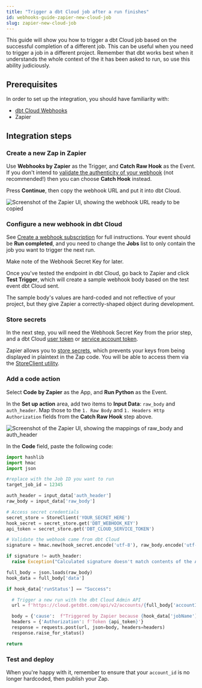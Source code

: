 ```yaml
---
title: "Trigger a dbt Cloud job after a run finishes" 
id: webhooks-guide-zapier-new-cloud-job
slug: zapier-new-cloud-job
---
```


This guide will show you how to trigger a dbt Cloud job based on the successful completion of a different job. This can be useful when you need to trigger a job in a different project. Remember that dbt works best when it understands the whole context of the <Term id="dag"/> it has been asked to run, so use this ability judiciously.

## Prerequisites

In order to set up the integration, you should have familiarity with:
- [dbt Cloud Webhooks](/docs/deploy/webhooks)
- Zapier

## Integration steps

### Create a new Zap in Zapier
Use **Webhooks by Zapier** as the Trigger, and **Catch Raw Hook** as the Event. If you don't intend to [validate the authenticity of your webhook](docs/deploy/webhooks#validate-a-webhook) (not recommended!) then you can choose **Catch Hook** instead. 

Press **Continue**, then copy the webhook URL and put it into dbt Cloud. 

![Screenshot of the Zapier UI, showing the webhook URL ready to be copied](/img/guides/orchestration/webhooks/zapier-common/catch-raw-hook.png)

### Configure a new webhook in dbt Cloud
See [Create a webhook subscription](/docs/deploy/webhooks#create-a-webhook-subscription) for full instructions. Your event should be **Run completed**, and you need to change the **Jobs** list to only contain the job you want to trigger the next run.

Make note of the Webhook Secret Key for later.

Once you've tested the endpoint in dbt Cloud, go back to Zapier and click **Test Trigger**, which will create a sample webhook body based on the test event dbt Cloud sent.

The sample body's values are hard-coded and not reflective of your project, but they give Zapier a correctly-shaped object during development. 

### Store secrets 
In the next step, you will need the Webhook Secret Key from the prior step, and a dbt Cloud [user token](https://docs.getdbt.com/docs/dbt-cloud-apis/user-tokens) or [service account token](https://docs.getdbt.com/docs/dbt-cloud-apis/service-tokens). 

Zapier allows you to [store secrets](https://help.zapier.com/hc/en-us/articles/8496293271053-Save-and-retrieve-data-from-Zaps), which prevents your keys from being displayed in plaintext in the Zap code. You will be able to access them via the [StoreClient utility](https://help.zapier.com/hc/en-us/articles/8496293969549-Store-data-from-code-steps-with-StoreClient).

### Add a code action
Select **Code by Zapier** as the App, and **Run Python** as the Event. 

In the **Set up action** area, add two items to **Input Data**: `raw_body` and `auth_header`. Map those to the `1. Raw Body` and `1. Headers Http Authorization` fields from the **Catch Raw Hook** step above.

![Screenshot of the Zapier UI, showing the mappings of raw_body and auth_header](/img/guides/orchestration/webhooks/zapier-common/run-python.png)

In the **Code** field, paste the following code: 

```python
import hashlib
import hmac
import json

#replace with the Job ID you want to run
target_job_id = 12345 

auth_header = input_data['auth_header']
raw_body = input_data['raw_body']

# Access secret credentials
secret_store = StoreClient('YOUR_SECRET_HERE')
hook_secret = secret_store.get('DBT_WEBHOOK_KEY')
api_token = secret_store.get('DBT_CLOUD_SERVICE_TOKEN')

# Validate the webhook came from dbt Cloud
signature = hmac.new(hook_secret.encode('utf-8'), raw_body.encode('utf-8'), hashlib.sha256).hexdigest()

if signature != auth_header:
  raise Exception("Calculated signature doesn't match contents of the Authorization header. This webhook may not have been sent from dbt Cloud.")

full_body = json.loads(raw_body)
hook_data = full_body['data'] 

if hook_data['runStatus'] == "Success":

  # Trigger a new run with the dbt Cloud Admin API
  url = f'https://cloud.getdbt.com/api/v2/accounts/{full_body['accountId']}/jobs/{target_job_id}/run'

  body = {'cause':  f"Triggered by Zapier because {hook_data['jobName']} Run #{hook_data['runId']} completed successfully"}
  headers = {'Authorization': f'Token {api_token}'}
  response = requests.post(url, json=body, headers=headers)
  response.raise_for_status()

return
```

### Test and deploy
When you're happy with it, remember to ensure that your `account_id` is no longer hardcoded, then publish your Zap.